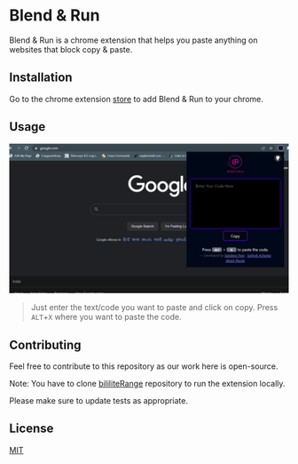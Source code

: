 # Blend & Run

Blend & Run is a chrome extension that helps you paste anything on websites that block copy & paste.

## Installation

Go to the chrome extension [store]() to add Blend & Run to your chrome.


## Usage

![](https://github.com/HASHCUT69/Blend-n-Run/blob/master/images/screenshot-1.jpeg)

> Just enter the text/code you want to paste and click on copy. Press ` ALT`+`X` where you want to paste the code.

## Contributing
Feel free to contribute to this repository as our work here is open-source.

Note: You have to clone [bililiteRange](https://github.com/dwachss/bililiteRange) repository to run the extension locally.

Please make sure to update tests as appropriate.

## License
[MIT](https://github.com/HASHCUT69/Blend-n-Run/blob/main/LICENSE)
